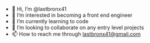 - 👋 Hi, I’m @lastbronx41
- 👀 I’m interested in becoming a front end engineer
- 🌱 I’m currently learning to code
- 💞️ I’m looking to collaborate on any entry level projects
- 📫 How to reach me through lastbronx41@gmail.com

<!---
lastbronx41/lastbronx41 is a ✨ special ✨ repository because its `README.md` (this file) appears on your GitHub profile.
You can click the Preview link to take a look at your changes.
--->
